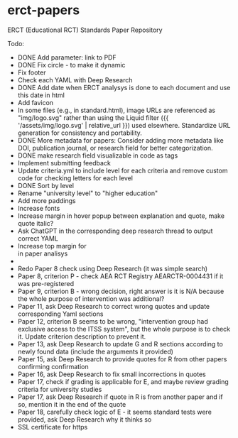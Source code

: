 # erct-papers
ERCT (Educational RCT) Standards Paper Repository

Todo:
- DONE Add parameter: link to PDF
- DONE Fix circle - to make it dynamic
- Fix footer
- Check each YAML with Deep Research
- DONE Add date when ERCT analysys is done to each document and use this date in html
- Add favicon
- In some files (e.g., in standard.html), image URLs are referenced as "img/logo.svg" rather than using the Liquid filter ({{ '/assets/img/logo.svg' | relative_url }}) used elsewhere. Standardize URL generation for consistency and portability.
- DONE More metadata for papers: Consider adding more metadata like DOI, publication journal, or research field for better categorization.
- DONE make research field visualizable in code as tags
- Implement submitting feedback
- Update criteria.yml to include level for each criteria and remove custom code for checking letters for each level 
- DONE Sort by level
- Rename "university level" to "higher education" 
- Add more paddings
- Increase fonts
- Increase margin in hover popup between explanation and quote, make quote italic?
- Ask ChatGPT in the corresponding deep research thread to output correct YAML
- Increase top margin for <br> in paper analisys <li>
- Redo Paper 8 check using Deep Research (it was simple search)
- Paper 8, criterion P - check AEA RCT Registry  AEARCTR-0004431 if it was pre-registered
- Paper 9, criterion B - wrong decision, right answer is it is N/A because the whole purpose of intervention was additional?
- Paper 11, ask Deep Research to correct wrong quotes and update corresponding Yaml sections
- Paper 12, criterion B seems to be wrong, "intervention group had exclusive access to the ITSS system", but the whole purpose is to check it. Update criterion description to prevent it.
- Paper 13, ask Deep Research to update G and R sections according to newly found data (include the arguments it provided)
- Paper 15, ask Deep Research to provide quotes for R from other papers confirming confirmation
- Paper 16, ask Deep Research to fix small incorrections in quotes
- Paper 17, check if grading is applicable for E, and maybe review grading criteria for university studies
- Paper 17, ask Deep Research if quote in R is from another paper and if so, mention it in the end of the quote
- Paper 18, carefully check logic of E - it seems standard tests were provided, ask Deep Research why it thinks so
- SSL certificate for https
